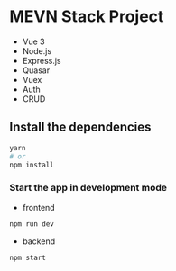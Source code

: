 # MEVN Stack Project
* Vue 3
* Node.js
* Express.js
* Quasar
* Vuex
* Auth
* CRUD 


## Install the dependencies
 ```bash
yarn
# or
npm install
```

### Start the app in development mode
* frontend 
```bash
npm run dev
```
* backend 
```bash
npm start
```
